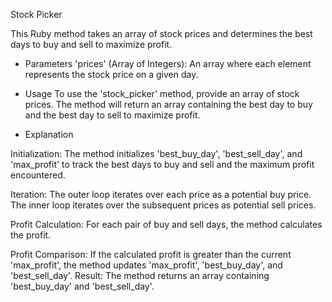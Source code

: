 Stock Picker

This Ruby method takes an array of stock prices and determines the best days to buy and sell to maximize profit.

- Parameters
'prices' (Array of Integers):
An array where each element represents the stock price on a given day.

- Usage
To use the 'stock_picker' method, provide an array of stock prices. The method will return an array containing the best day to buy and the best day to sell to maximize profit.

- Explanation

Initialization:
The method initializes 'best_buy_day', 'best_sell_day', and 'max_profit' to track the best days to buy and sell and the maximum profit encountered.

Iteration:
The outer loop iterates over each price as a potential buy price.
The inner loop iterates over the subsequent prices as potential sell prices.

Profit Calculation:
For each pair of buy and sell days, the method calculates the profit.

Profit Comparison:
If the calculated profit is greater than the current 'max_profit', the method updates 'max_profit', 'best_buy_day', and 'best_sell_day'.
Result:
The method returns an array containing 'best_buy_day' and 'best_sell_day'.
